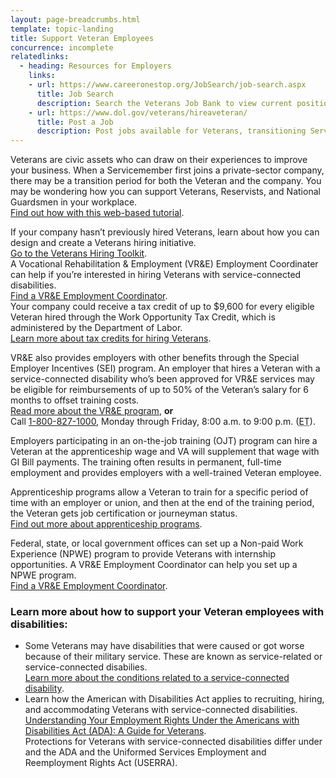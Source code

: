 ```yaml
---
layout: page-breadcrumbs.html
template: topic-landing
title: Support Veteran Employees
concurrence: incomplete
relatedlinks:
  - heading: Resources for Employers
    links:
    - url: https://www.careeronestop.org/JobSearch/job-search.aspx
      title: Job Search
      description: Search the Veterans Job Bank to view current positions.
    - url: https://www.dol.gov/veterans/hireaveteran/
      title: Post a Job
      description: Post jobs available for Veterans, transitioning Servicemembers, and their families.
---
```


<div class="va-introtext">

Veterans are civic assets who can draw on their experiences to improve your business. When a Servicemember first joins a private-sector company, there may be a transition period for both the Veteran and the company. You may be wondering how you can support Veterans, Reservists, and National Guardsmen in your workplace. <br> [Find out how with this web-based tutorial](https://www.va.gov/VETSINWORKPLACE/training/EAP/default.htm).

</div>

If your company hasn’t previously hired Veterans, learn about how you can design and create a Veterans hiring initiative. <br> 
[Go to the Veterans Hiring Toolkit](http://www.dol.gov/vets/ahaw/index.htm). <br> 
A Vocational Rehabilitation & Employment (VR&E) Employment Coordinater can help if you’re interested in hiring Veterans with service-connected disabilities. <br> 
[Find a VR&E Employment Coordinator](https://www.benefits.va.gov/VOCREHAB/docs/EmploymentCoordinators.xls). <br> 
Your company could receive a tax credit of up to $9,600 for every eligible Veteran hired through the Work Opportunity Tax Credit, which is administered by the Department of Labor. <br> [Learn more about tax credits for hiring Veterans]( https://www.doleta.gov/business/incentives/opptax/eligible.cfm#Veterans).

VR&E also provides employers with other benefits through the Special Employer Incentives (SEI) program. An employer that hires a Veteran with a service-connected disability who’s been approved for VR&E services may be eligible for reimbursements of up to 50% of the Veteran’s salary for 6 months to offset training costs. <br> [Read more about the VR&E program](/employment/vocational-rehab-and-employment/), **or** <br> 
Call <a href="tel:+1-800-827-1000">1-800-827-1000</a>, Monday through Friday, 8:00 a.m. to 9:00 p.m. (<abbr title="eastern time">ET</abbr>).

Employers participating in an on-the-job training (OJT) program can hire a Veteran at the apprenticeship wage and VA will supplement that wage with GI Bill payments. The training often results in permanent, full-time employment and provides employers with a well-trained Veteran employee.

Apprenticeship programs allow a Veteran to train for a specific period of time with an employer or union, and then at the end of the training period, the Veteran gets job certification or journeyman status. <br> [Find out more about apprenticeship programs](https://www.dol.gov/apprenticeship/).

Federal, state, or local government offices can set up a Non-paid Work Experience (NPWE) program to provide Veterans with internship opportunities. A VR&E Employment Coordinator can help you set up a NPWE program. <br>
[Find a VR&E Employment Coordinator](https://www.benefits.va.gov/VOCREHAB/docs/EmploymentCoordinators.xls).

### Learn more about how to support your Veteran employees with disabilities:

- Some Veterans may have disabilities that were caused or got worse because of their military service. These are known as service-related or service-connected disabilies. <br> [Learn more about the conditions related to a service-connected disability](/disability-benefits/conditions/).
- Learn how the American with Disabilities Act applies to recruiting, hiring, and accommodating Veterans with service-connected disabilities. <br> [Understanding Your Employment Rights Under the Americans with Disabilities Act (ADA): A Guide for Veterans](http://www.eeoc.gov/eeoc/publications/ada_veterans.cfm). <br>Protections for Veterans with service-connected disabilities differ under and the ADA and the Uniformed Services Employment and Reemployment Rights Act (USERRA).
